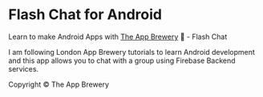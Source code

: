 # Flash Chat for Android
Learn to make Android Apps with [The App Brewery](https://www.appbrewery.co) 📱 - Flash Chat

I am following London App Brewery tutorials to learn Android development and this app allows you to chat with a group using Firebase Backend services.

Copyright © The App Brewery
